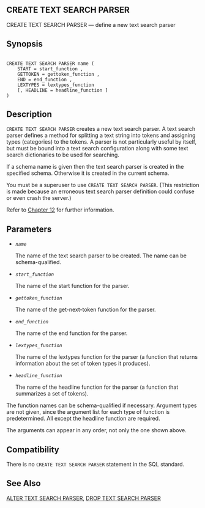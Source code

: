 ## CREATE TEXT SEARCH PARSER

CREATE TEXT SEARCH PARSER — define a new text search parser

## Synopsis

```

CREATE TEXT SEARCH PARSER name (
    START = start_function ,
    GETTOKEN = gettoken_function ,
    END = end_function ,
    LEXTYPES = lextypes_function
    [, HEADLINE = headline_function ]
)
```

## Description

`CREATE TEXT SEARCH PARSER` creates a new text search parser. A text search parser defines a method for splitting a text string into tokens and assigning types (categories) to the tokens. A parser is not particularly useful by itself, but must be bound into a text search configuration along with some text search dictionaries to be used for searching.

If a schema name is given then the text search parser is created in the specified schema. Otherwise it is created in the current schema.

You must be a superuser to use `CREATE TEXT SEARCH PARSER`. (This restriction is made because an erroneous text search parser definition could confuse or even crash the server.)

Refer to [Chapter 12](textsearch.html "Chapter 12. Full Text Search") for further information.

## Parameters

* *`name`*

    The name of the text search parser to be created. The name can be schema-qualified.

* *`start_function`*

    The name of the start function for the parser.

* *`gettoken_function`*

    The name of the get-next-token function for the parser.

* *`end_function`*

    The name of the end function for the parser.

* *`lextypes_function`*

    The name of the lextypes function for the parser (a function that returns information about the set of token types it produces).

* *`headline_function`*

    The name of the headline function for the parser (a function that summarizes a set of tokens).

The function names can be schema-qualified if necessary. Argument types are not given, since the argument list for each type of function is predetermined. All except the headline function are required.

The arguments can appear in any order, not only the one shown above.

## Compatibility

There is no `CREATE TEXT SEARCH PARSER` statement in the SQL standard.

## See Also

[ALTER TEXT SEARCH PARSER](sql-altertsparser.html "ALTER TEXT SEARCH PARSER"), [DROP TEXT SEARCH PARSER](sql-droptsparser.html "DROP TEXT SEARCH PARSER")